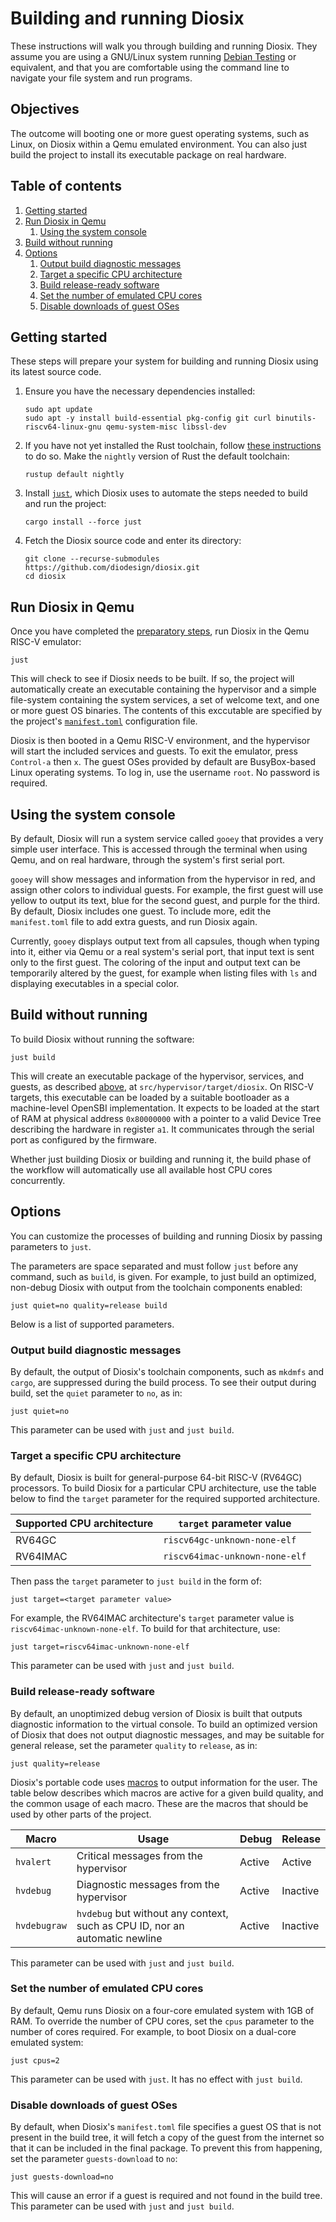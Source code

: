 # Building and running Diosix

These instructions will walk you through building and running Diosix. They assume you are using a GNU/Linux system running [Debian Testing](https://www.debian.org/) or equivalent, and that you are comfortable using the command line to navigate your file system and run programs.

## Objectives

The outcome will booting one or more guest operating systems, such as Linux, on Diosix within a Qemu emulated environment. You can also just build the project to install its executable package on real hardware.

## Table of contents

1. [Getting started](#prep)
1. [Run Diosix in Qemu](#qemu)
   1. [Using the system console](#console)
1. [Build without running](#buildonly)
1. [Options](#opts)
   1. [Output build diagnostic messages](#opt_quiet)
   1. [Target a specific CPU architecture](#opt_target)
   1. [Build release-ready software](#opt_quality)
   1. [Set the number of emulated CPU cores](#opt_cpus)
   1. [Disable downloads of guest OSes](#opt_no_guest_fetch)

## Getting started <a name="prep"></a>

These steps will prepare your system for building and running Diosix using its latest source code.

1. Ensure you have the necessary dependencies installed:

   ```
   sudo apt update
   sudo apt -y install build-essential pkg-config git curl binutils-riscv64-linux-gnu qemu-system-misc libssl-dev
   ```

2. If you have not yet installed the Rust toolchain, follow [these instructions](https://www.rust-lang.org/tools/install) to do so. Make the `nightly` version of Rust the default toolchain:

   ```
   rustup default nightly
   ```

3. Install [`just`](https://github.com/casey/just), which Diosix uses to automate the steps needed to build and run the project:

   ```
   cargo install --force just
   ```

4. Fetch the Diosix source code and enter its directory:

   ```
   git clone --recurse-submodules https://github.com/diodesign/diosix.git
   cd diosix
   ```

## Run Diosix in Qemu <a name="qemu"></a>

Once you have completed the [preparatory steps](#prep), run Diosix in the Qemu RISC-V emulator:

```
just
```

This will check to see if Diosix needs to be built. If so, the project will automatically create an executable containing the hypervisor and a simple file-system containing the system services, a set of welcome text, and one or more guest OS binaries. The contents of this exccutable are specified by the project's [`manifest.toml`](../manifest.toml) configuration file.

Diosix is then booted in a Qemu RISC-V environment, and the hypervisor will start the included services and guests. To exit the emulator, press `Control-a` then `x`. The guest OSes provided by default are BusyBox-based Linux operating systems. To log in, use the username `root`. No password is required.

## Using the system console <a name="console"></a>

By default, Diosix will run a system service called `gooey` that provides a very simple user interface. This is accessed through the terminal when using Qemu, and on real hardware, through the system's first serial port.

`gooey` will show messages and information from the hypervisor in red, and assign other colors to individual guests. For example, the first guest will use yellow to output its text, blue for the second guest, and purple for the third. By default, Diosix includes one guest. To include more, edit the `manifest.toml` file to add extra guests, and run Diosix again.

Currently, `gooey` displays output text from all capsules, though when typing into it, either via Qemu or a real system's serial port, that input text is sent only to the first guest. The coloring of the input and output text can be temporarily altered by the guest, for example when listing files with `ls` and displaying executables in a special color.

## Build without running <a name="buildonly"></a>

To build Diosix without running the software:

```
just build
```

This will create an executable package of the hypervisor, services, and guests, as described [above](#qemu), at `src/hypervisor/target/diosix`. On RISC-V targets, this executable can be loaded by a suitable bootloader as a machine-level OpenSBI implementation. It expects to be loaded at the start of RAM at physical address `0x80000000` with a pointer to a valid Device Tree describing the hardware in register `a1`. It communicates through the serial port as configured by the firmware.

Whether just building Diosix or building and running it, the build phase of the workflow will automatically use all available host CPU cores concurrently.

## Options <a name="opts"></a>

You can customize the processes of building and running Diosix by passing parameters to `just`.

The parameters are space separated and must follow `just` before any command, such as `build`, is given. For example, to just build an optimized, non-debug Diosix with output from the toolchain components enabled:

```
just quiet=no quality=release build
```

Below is a list of supported parameters.

### Output build diagnostic messages <a name="opt_quiet"></a>

By default, the output of Diosix's toolchain components, such as `mkdmfs` and `cargo`, are suppressed during the build process. To see their output during build, set the `quiet` parameter to `no`, as in:

```
just quiet=no
```

This parameter can be used with `just` and `just build`.

### Target a specific CPU architecture <a name="opt_target"></a>

By default, Diosix is built for general-purpose 64-bit RISC-V (RV64GC) processors. To build Diosix for a particular CPU architecture, use the table below to find the `target` parameter for the required supported architecture.

| Supported CPU architecture | `target` parameter value |
|----------|--------------------------------|
| RV64GC   | `riscv64gc-unknown-none-elf`   |
| RV64IMAC | `riscv64imac-unknown-none-elf` |

Then pass the `target` parameter to `just build` in the form of:

```
just target=<target parameter value>
```

For example, the RV64IMAC architecture's `target` parameter value is `riscv64imac-unknown-none-elf`. To build for that architecture, use:

```
just target=riscv64imac-unknown-none-elf
```

This parameter can be used with `just` and `just build`.

### Build release-ready software <a name="opt_quality"></a>

By default, an unoptimized debug version of Diosix is built that outputs diagnostic information to the virtual console. To build an optimized version of Diosix that does not output diagnostic messages, and may be suitable for general release, set the parameter `quality` to `release`, as in:

```
just quality=release
```

Diosix's portable code uses [macros](../src/hypervisor/src/debug.rs) to output information for the user. The table below describes which macros are active for a given build quality, and the common usage of each macro. These are the macros that should be used by other parts of the project.

| Macro | Usage | Debug | Release |
|-------|-------|-------|---------|
| `hvalert` | Critical messages from the hypervisor | Active | Active |
| `hvdebug` | Diagnostic messages from the hypervisor | Active | Inactive |
| `hvdebugraw` | `hvdebug` but without any context, such as CPU ID, nor an automatic newline | Active | Inactive |

This parameter can be used with `just` and `just build`.

### Set the number of emulated CPU cores <a name="opt_cpus"></a>

By default, Qemu runs Diosix on a four-core emulated system with 1GB of RAM. To override the number of CPU cores, set the `cpus` parameter to the number of cores required. For example, to boot Diosix on a dual-core emulated system:

```
just cpus=2
```

This parameter can be used with `just`. It has no effect with `just build`.

### Disable downloads of guest OSes <a name="opt_no_guest_fetch"></a>

By default, when Diosix's `manifest.toml` file specifies a guest OS that is not present in the build tree, it will fetch a copy of the guest from the internet so that it can be included in the final package. To prevent this from happening, set the parameter `guests-download` to `no`:

```
just guests-download=no
```

This will cause an error if a guest is required and not found in the build tree. This parameter can be used with `just` and `just build`.
